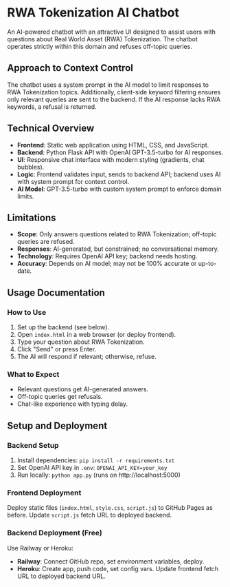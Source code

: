 # RWA Tokenization AI Chatbot

An AI-powered chatbot with an attractive UI designed to assist users with questions about Real World Asset (RWA) Tokenization. The chatbot operates strictly within this domain and refuses off-topic queries.

## Approach to Context Control

The chatbot uses a system prompt in the AI model to limit responses to RWA Tokenization topics. Additionally, client-side keyword filtering ensures only relevant queries are sent to the backend. If the AI response lacks RWA keywords, a refusal is returned.

## Technical Overview

- **Frontend**: Static web application using HTML, CSS, and JavaScript.
- **Backend**: Python Flask API with OpenAI GPT-3.5-turbo for AI responses.
- **UI**: Responsive chat interface with modern styling (gradients, chat bubbles).
- **Logic**: Frontend validates input, sends to backend API; backend uses AI with system prompt for context control.
- **AI Model**: GPT-3.5-turbo with custom system prompt to enforce domain limits.

## Limitations

- **Scope**: Only answers questions related to RWA Tokenization; off-topic queries are refused.
- **Responses**: AI-generated, but constrained; no conversational memory.
- **Technology**: Requires OpenAI API key; backend needs hosting.
- **Accuracy**: Depends on AI model; may not be 100% accurate or up-to-date.

## Usage Documentation

### How to Use
1. Set up the backend (see below).
2. Open `index.html` in a web browser (or deploy frontend).
3. Type your question about RWA Tokenization.
4. Click "Send" or press Enter.
5. The AI will respond if relevant; otherwise, refuse.

### What to Expect
- Relevant questions get AI-generated answers.
- Off-topic queries get refusals.
- Chat-like experience with typing delay.

## Setup and Deployment

### Backend Setup
1. Install dependencies: `pip install -r requirements.txt`
2. Set OpenAI API key in `.env`: `OPENAI_API_KEY=your_key`
3. Run locally: `python app.py` (runs on http://localhost:5000)

### Frontend Deployment
Deploy static files (`index.html`, `style.css`, `script.js`) to GitHub Pages as before. Update `script.js` fetch URL to deployed backend.

### Backend Deployment (Free)
Use Railway or Heroku:
- **Railway**: Connect GitHub repo, set environment variables, deploy.
- **Heroku**: Create app, push code, set config vars.
Update frontend fetch URL to deployed backend URL.
